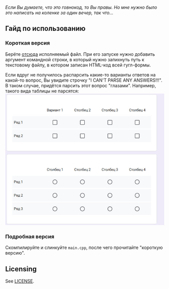 *Если Вы думаете, что это говнокод, то Вы правы. Но мне нужно было это написать на коленке за один вечер, так что...*

## Гайд по использованию

### Короткая версия

Берёте [отсюда](https://github.com/RSMT98/google_form_parser/releases/latest) исполняемый файл. При его запуске нужно добавить аргумент командной строки, в который нужно запихнуть путь к текстовому файлу, в котором записан HTML-код всей гугл-формы.

Если вдруг не получилось распарсить какие-то варианты ответов на какой-то вопрос, Вы увидите строчку "I CAN'T PARSE ANY ANSWERS!!!". В таком случае, придётся парсить этот вопрос "глазами".
Например, такого вида таблицы не парсятся:
![](https://github.com/RSMT98/google_form_parser/blob/main/we%20don't%20parse%20these%20ones.jpg)

### Подробная версия

Скомпилируйте и слинкуйте `main.cpp`, после чего прочитайте "короткую версию".

## Licensing

See [LICENSE](LICENSE).